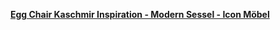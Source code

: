 [**Egg Chair Kaschmir Inspiration - Modern Sessel - Icon Möbel**](https://www.iconmobel.de/moderne-sessel/designer-relax-sessel/ohrensessel/egg-chair-hq#)